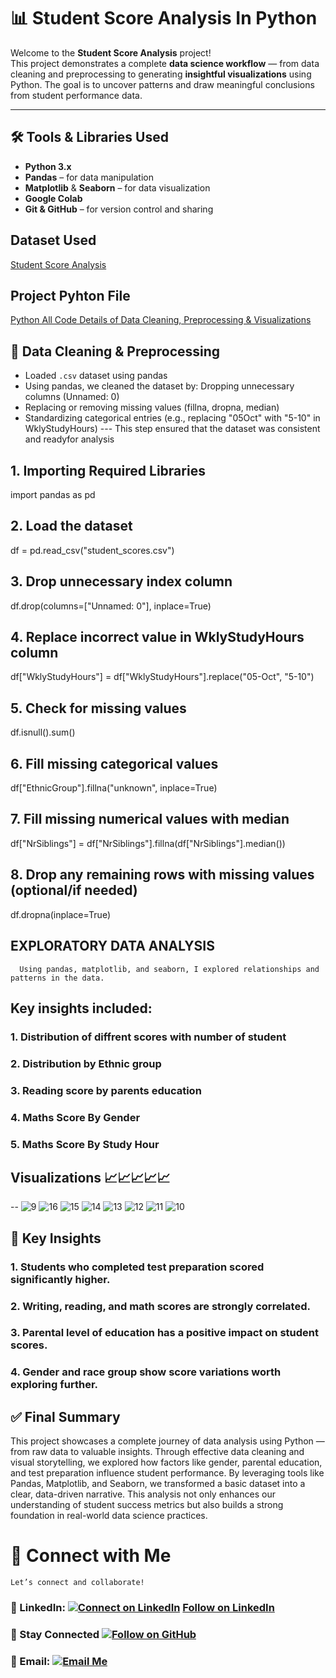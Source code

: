 # 📊 Student Score Analysis In Python

Welcome to the **Student Score Analysis** project!  
This project demonstrates a complete **data science workflow** — from data cleaning and preprocessing to generating **insightful visualizations** using Python. The goal is to uncover patterns and draw meaningful conclusions from student performance data.

---
## 🛠️ Tools & Libraries Used

- **Python 3.x**
- **Pandas** – for data manipulation
- **Matplotlib** & **Seaborn** – for data visualization
- **Google Colab**
- **Git & GitHub** – for version control and sharing

## Dataset Used
 <a href="https://github.com/datawithbiswajeet/Python_Student-s_Score_Analysis/blob/main/dataset%20student_scores.csv"> Student Score Analysis </a>

 ## Project Pyhton File 
  <a href="https://github.com/datawithbiswajeet/Python_Student-s_Score_Analysis/blob/main/student_score.ipynb"> Python All Code Details of Data Cleaning, Preprocessing & Visualizations </a>

## 🧹 Data Cleaning & Preprocessing

- Loaded `.csv` dataset using pandas
- Using pandas, we cleaned the dataset by: Dropping unnecessary columns (Unnamed: 0)
- Replacing or removing missing values (fillna, dropna, median)
- Standardizing categorical entries (e.g., replacing "05Oct" with "5-10" in WklyStudyHours)
  --- This step ensured that the dataset was consistent and readyfor analysis

## 1. Importing Required Libraries
 import pandas as pd
## 2. Load the dataset
 df = pd.read_csv("student_scores.csv")
## 3. Drop unnecessary index column
 df.drop(columns=["Unnamed: 0"], inplace=True)
## 4. Replace incorrect value in WklyStudyHours column
 df["WklyStudyHours"] = df["WklyStudyHours"].replace("05-Oct", "5-10")
## 5. Check for missing values
 df.isnull().sum()
## 6. Fill missing categorical values
 df["EthnicGroup"].fillna("unknown", inplace=True)
## 7. Fill missing numerical values with median
 df["NrSiblings"] = df["NrSiblings"].fillna(df["NrSiblings"].median())
## 8. Drop any remaining rows with missing values (optional/if needed)
 df.dropna(inplace=True)
 

## EXPLORATORY DATA ANALYSIS
      Using pandas, matplotlib, and seaborn, I explored relationships and patterns in the data. 
      
## Key insights included:

### 1. Distribution of diffrent scores with number of student
### 2. Distribution by Ethnic group
### 3. Reading score by parents education
### 4. Maths Score By Gender 
### 5. Maths Score By Study Hour

## Visualizations 📈📈📈📈📈
-- 
![9](https://github.com/user-attachments/assets/ce5f7534-95a4-40a2-81a1-439a11550073)
![16](https://github.com/user-attachments/assets/6b0a4a35-7b06-4965-b5d4-0d51374c703b)
![15](https://github.com/user-attachments/assets/08264f59-4acd-4b46-a1eb-3cb7c488492d)
![14](https://github.com/user-attachments/assets/33587c49-9040-41ca-87ea-d914ccbe1f9c)
![13](https://github.com/user-attachments/assets/eba5918b-268a-4345-a836-93425af9b4df)
![12](https://github.com/user-attachments/assets/78c0832d-ec1f-4e5f-9c1f-be09ffea6321)
![11](https://github.com/user-attachments/assets/c6b475c7-594a-4c27-b236-18b298969556)
![10](https://github.com/user-attachments/assets/ce8f2117-3ff0-4885-b635-61ed2c813cc2)

## 📌 Key Insights

### 1. Students who completed test preparation scored significantly higher.
### 2. Writing, reading, and math scores are strongly correlated.
### 3. Parental level of education has a positive impact on student scores.
### 4. Gender and race group show score variations worth exploring further.

## ✅ Final Summary
   This project showcases a complete journey of data analysis using Python — from raw data to valuable insights. Through effective data cleaning and visual storytelling, we explored how factors like gender, parental education, and test preparation influence student performance.
   By leveraging tools like Pandas, Matplotlib, and Seaborn, we transformed a basic dataset into a clear, data-driven narrative. This analysis not only enhances our understanding of student success metrics but also builds a strong foundation in real-world data science practices.

# 🔗 Connect with Me
    Let’s connect and collaborate!

### 💼 LinkedIn: [![Connect on LinkedIn](https://img.shields.io/badge/LinkedIn-Connect-blue?logo=linkedin&style=social)](https://www.linkedin.com/in/datawithbiswajeet) <a class="libutton" href="https://www.linkedin.com/comm/mynetwork/discovery-see-all?usecase=PEOPLE_FOLLOWS&followMember=datawithbiswajeet" target="_blank">Follow on LinkedIn</a>

### 🙌 Stay Connected [![Follow on GitHub](https://img.shields.io/github/followers/datawithbiswajeet?label=Follow%20Me&style=social)](https://github.com/datawithbiswajeet)

### 📧 Email: [![Email Me](https://img.shields.io/badge/Email-Contact%20Me-red?style=social&logo=gmail)](mailto:datawithbiswajeet@gmail.com)













 





